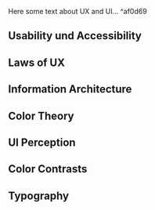 Here some text about UX and UI... ^af0d69
## Usability und Accessibility
## Laws of UX
## Information Architecture
## Color Theory
## UI Perception
## Color Contrasts
## Typography

